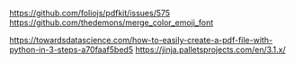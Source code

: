https://github.com/foliojs/pdfkit/issues/575
https://github.com/thedemons/merge_color_emoji_font

https://towardsdatascience.com/how-to-easily-create-a-pdf-file-with-python-in-3-steps-a70faaf5bed5
https://jinja.palletsprojects.com/en/3.1.x/
